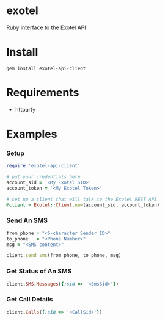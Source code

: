 exotel
======

Ruby interface to the Exotel API

Install
=======

```
gem install exotel-api-client
```

Requirements
============

* httparty

Examples
========

### Setup

```ruby
require 'exotel-api-client'

# put your credentials here
account_sid = '<My Exotel SID>'
account_token = '<My Exotel Token>'

# set up a client that will talk to the Exotel REST API
@client = Exotel::Client.new(account_sid, account_token)
```

### Send An SMS

```ruby
from_phone = "<6-character Sender ID>"
to_phone   = "<Phone Number>"
msg = "<SMS content>"

client.send_sms(from_phone, to_phone, msg)
```

### Get Status of An SMS

```ruby
client.SMS.Messages({:sid => '<SmsSid>'})
```

### Get Call Details

```ruby
client.Calls({:sid => '<CallSid>'})
```
